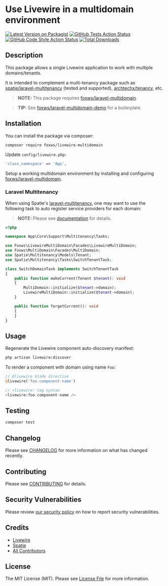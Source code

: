 # Use Livewire in a multidomain environment

[![Latest Version on Packagist](https://img.shields.io/packagist/v/foxws/livewire-multidomain.svg?style=flat-square)](https://packagist.org/packages/foxws/livewire-multidomain)
[![GitHub Tests Action Status](https://img.shields.io/github/workflow/status/foxws/livewire-multidomain/run-tests?label=tests)](https://github.com/foxws/livewire-multidomain/actions?query=workflow%3Arun-tests+branch%3Amain)
[![GitHub Code Style Action Status](https://img.shields.io/github/workflow/status/foxws/livewire-multidomain/Fix%20PHP%20code%20style%20issues?label=code%20style)](https://github.com/foxws/livewire-multidomain/actions?query=workflow%3A"Fix+PHP+code+style+issues"+branch%3Amain)
[![Total Downloads](https://img.shields.io/packagist/dt/foxws/livewire-multidomain.svg?style=flat-square)](https://packagist.org/packages/foxws/livewire-multidomain)

## Description

This package allows a single Livewire application to work with multiple domains/tenants.

It is intended to complement a multi-tenancy package such as [spatie/laravel-multitenancy](https://github.com/spatie/laravel-multitenancy) (tested and supported), [archtechx/tenancy](https://github.com/archtechx/tenancy), etc.

> **NOTE:** This package requires [foxws/laravel-multidomain](https://github.com/foxws/laravel-multidomain).

> **TIP:** See [foxws/laravel-multidomain-demo](https://github.com/foxws/laravel-multidomain-demo) for a boilerplate.

## Installation

You can install the package via composer:

```bash
composer require foxws/livewire-multidomain
```

Update `config/livewire.php`:

```php
'class_namespace' => 'App',
```

Setup a working multidomain environment by installing and configuring [foxws/laravel-multidomain](https://github.com/foxws/laravel-multidomain).

### Laravel Multitenancy

When using Spatie's [laravel-multitenancy](https://github.com/spatie/laravel-multitenancy), one may want to use the following task to auto register service providers for each domain:

> **NOTE:** Please see [documentation](https://spatie.be/docs/laravel-multitenancy/v2/using-tasks-to-prepare-the-environment/creating-your-own-task) for details.

```php
<?php

namespace App\Core\Support\Multitenancy\Tasks;

use Foxws\LivewireMultiDomain\Facades\LivewireMultiDomain;
use Foxws\MultiDomain\Facades\MultiDomain;
use Spatie\Multitenancy\Models\Tenant;
use Spatie\Multitenancy\Tasks\SwitchTenantTask;

class SwitchDomainTask implements SwitchTenantTask
{
    public function makeCurrent(Tenant $tenant): void
    {
        MultiDomain::initialize($tenant->domain);
        LivewireMultiDomain::initialize($tenant->domain);
    }

    public function forgetCurrent(): void
    {
    }
}
```

## Usage

Regenerate the Livewire component auto-discovery manifest:

```bash
php artisan livewire:discover
```

To render a component with domain using name `Foo`:

```php
// @livewire blade directive
@livewire('foo.component-name')

// <livewire: tag syntax
<livewire:foo.component-name />
```

## Testing

```bash
composer test
```

## Changelog

Please see [CHANGELOG](CHANGELOG.md) for more information on what has changed recently.

## Contributing

Please see [CONTRIBUTING](CONTRIBUTING.md) for details.

## Security Vulnerabilities

Please review [our security policy](../../security/policy) on how to report security vulnerabilities.

## Credits

- [Livewire](https://github.com/livewire)
- [Spatie](https://github.com/spatie)
- [All Contributors](../../contributors)

## License

The MIT License (MIT). Please see [License File](LICENSE.md) for more information.
